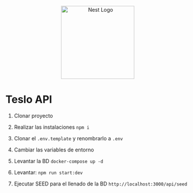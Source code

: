 <p align="center">
  <a href="http://nestjs.com/" target="blank"><img src="https://nestjs.com/img/logo-small.svg" width="200" alt="Nest Logo" /></a>
</p>

# Teslo API

1. Clonar proyecto

2. Realizar las instalaciones `npm i`

3. Clonar el `.env.template` y renombrarlo a `.env`
4. Cambiar las variables de entorno
5. Levantar la BD `docker-compose up -d`
6. Levantar: `npm run start:dev`
7. Ejecutar SEED para el llenado de la BD `http://localhost:3000/api/seed`
